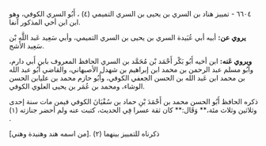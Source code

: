 ٦٦٠٤ - تمييز هناد بن السري بن يحيى بن السري التميمي (٤) ، أَبُو السري الكوفي، وهو ابن ابن أخي المذكور آنفا.

**يروي عن:** أبيه أبي عُبَيدة السري بن يحيى بن السري التميمي، وأبي سَعِيد عَبد اللَّهِ بْن سَعِيد الأشج.

**ويروي عَنه:** ابن أخيه أَبُو بَكْر أَحْمَد بْن مُحَمَّد بن السري الحافظ المعروف بابن أَبي دارم، وأَبُو مسلم عبد الرحمن بن محمد ابن إبراهيم بن شهدل الأصبهاني، والقاضي أَبُو عبد الله بن محمد ابن عَبد الله بن الحسن الجعفي الكوفي، وأَبُو حازم محمد بن عليابن الحسن الوشاء، ومحمد بن عُمَر بن يحيى العلوي الكوفي.

ذكره الحافظ أَبُو الحسن محمد بن أَحْمَدَ بْنِ حماد بن سُفْيَانَ الكوفي فيمن مات سنة إحدى وثلاثين وثلاث مئة،** وَقَال:** كان ثقة عسرا فِي الحديث، كتبت عنه ولم أحضر جنازته (١) .

ذكرناه للتمييز بينهما (٢) .[من اسمه هند وهنيدة وهني]
